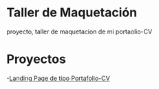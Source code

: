 # Taller de Maquetación
proyecto, taller de maquetacion de mi portaolio-CV

# Proyectos
-[Landing Page de tipo Portafolio-CV](https://martinllauce.github.io/taller-maquetacion/)
